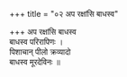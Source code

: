 +++
title = "०२ अप रक्षांसि बाधस्व"

+++
अप रक्षांसि बाधस्व  
बाधस्व परिरापिणः ।  
पिशाचान् पीलो क्रव्यादो  
बाधस्व मूरदेविनः ॥
